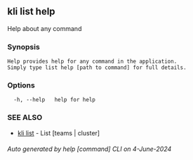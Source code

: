 ## kli list help

Help about any command

### Synopsis

```
Help provides help for any command in the application.
Simply type list help [path to command] for full details.
```

### Options

```
  -h, --help   help for help
```

### SEE ALSO

* [kli list](kli_list.md)  - List [teams | cluster]

###### Auto generated by help [command] CLI on 4-June-2024
